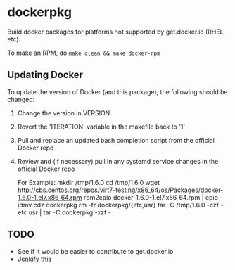 dockerpkg
=========

Build docker packages for platforms not supported by get.docker.io (RHEL, etc). 

To make an RPM, do `make clean && make docker-rpm`

Updating Docker
---------------
To update the version of Docker (and this package), the following should be changed:
 1. Change the version in VERSION
 2. Revert the 'ITERATION' variable in the makefile back to '1'
 3. Pull and replace an updated bash completion script from the official Docker repo
 4. Review and (if necessary) pull in any systemd service changes in the official Docker repo

    For Example:
        mkdir /tmp/1.6.0
        cd /tmp/1.6.0
        wget http://cbs.centos.org/repos/virt7-testing/x86_64/os/Packages/docker-1.6.0-1.el7.x86_64.rpm
        rpm2cpio docker-1.6.0-1.el7.x86_64.rpm | cpio -idmv
        cdz dockerpkg
        rm -fr dockerpkg/{etc,usr}
        tar -C /tmp/1.6.0 -czf - etc usr | tar -C dockerpkg -xzf -


TODO
----
-  See if it would be easier to contribute to get.docker.io
-  Jenkify this

